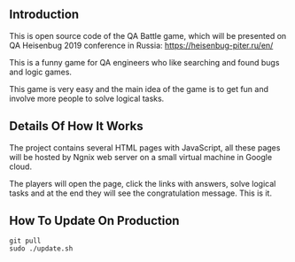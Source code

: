 Introduction
------------

This is open source code of the QA Battle game,
which will be presented on QA Heisenbug 2019 
conference in Russia:
https://heisenbug-piter.ru/en/

This is a funny game for QA engineers who like 
searching and found bugs and logic games.

This game is very easy and the main idea of the game is to
get fun and involve more people to solve logical tasks.


Details Of How It Works
-----------------------

The project contains several HTML pages with JavaScript,
all these pages will be hosted by Ngnix web server on a
small virtual machine in Google cloud.

The players will open the page, click the links with answers,
solve logical tasks and at the end they will see the 
congratulation message. This is it.


How To Update On Production
---------------------------

    git pull
    sudo ./update.sh

